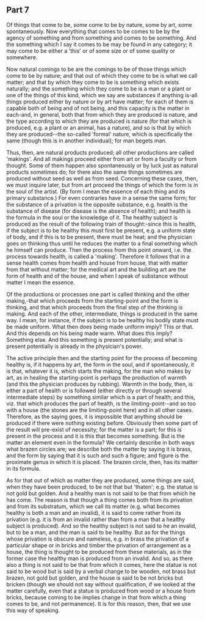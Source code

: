 ## Part 7

Of things that come to be, some come to be by nature, some by art, some spontaneously.
Now everything that comes to be comes to be by the agency of something and from something and comes to be something.
And the something which I say it comes to be may be found in any category; it may come to be either a 'this' or of some size or of some quality or somewhere.

Now natural comings to be are the comings to be of those things which come to be by nature; and that out of which they come to be is what we call matter; and that by which they come to be is something which exists naturally; and the something which they come to be is a man or a plant or one of the things of this kind, which we say are substances if anything is-all things produced either by nature or by art have matter; for each of them is capable both of being and of not being, and this capacity is the matter in each-and, in general, both that from which they are produced is nature, and the type according to which they are produced is nature (for that which is produced, e.g.
a plant or an animal, has a nature), and so is that by which they are produced--the so-called 'formal' nature, which is specifically the same (though this is in another individual); for man begets man.

Thus, then, are natural products produced; all other productions are called 'makings'.
And all makings proceed either from art or from a faculty or from thought.
Some of them happen also spontaneously or by luck just as natural products sometimes do; for there also the same things sometimes are produced without seed as well as from seed.
Concerning these cases, then, we must inquire later, but from art proceed the things of which the form is in the soul of the artist.
(By form I mean the essence of each thing and its primary substance.)
For even contraries have in a sense the same form; for the substance of a privation is the opposite substance, e.g.
health is the substance of disease (for disease is the absence of health); and health is the formula in the soul or the knowledge of it.
The healthy subject is produced as the result of the following train of thought:-since this is health, if the subject is to be healthy this must first be present, e.g.
a uniform state of body, and if this is to be present, there must be heat; and the physician goes on thinking thus until he reduces the matter to a final something which he himself can produce.
Then the process from this point onward, i.e.
the process towards health, is called a 'making'.
Therefore it follows that in a sense health comes from health and house from house, that with matter from that without matter; for the medical art and the building art are the form of health and of the house, and when I speak of substance without matter I mean the essence.

Of the productions or processes one part is called thinking and the other making,-that which proceeds from the starting-point and the form is thinking, and that which proceeds from the final step of the thinking is making.
And each of the other, intermediate, things is produced in the same way.
I mean, for instance, if the subject is to be healthy his bodily state must be made uniform.
What then does being made uniform imply?
This or that.
And this depends on his being made warm.
What does this imply?
Something else.
And this something is present potentially; and what is present potentially is already in the physician's power.

The active principle then and the starting point for the process of becoming healthy is, if it happens by art, the form in the soul, and if spontaneously, it is that, whatever it is, which starts the making, for the man who makes by art, as in healing the starting-point is perhaps the production of warmth (and this the physician produces by rubbing).
Warmth in the body, then, is either a part of health or is followed (either directly or through several intermediate steps) by something similar which is a part of health; and this, viz.
that which produces the part of health, is the limiting-point--and so too with a house (the stones are the limiting-point here) and in all other cases.
Therefore, as the saying goes, it is impossible that anything should be produced if there were nothing existing before.
Obviously then some part of the result will pre-exist of necessity; for the matter is a part; for this is present in the process and it is this that becomes something.
But is the matter an element even in the formula?
We certainly describe in both ways what brazen circles are; we describe both the matter by saying it is brass, and the form by saying that it is such and such a figure; and figure is the proximate genus in which it is placed.
The brazen circle, then, has its matter in its formula.

As for that out of which as matter they are produced, some things are said, when they have been produced, to be not that but 'thaten'; e.g.
the statue is not gold but golden.
And a healthy man is not said to be that from which he has come.
The reason is that though a thing comes both from its privation and from its substratum, which we call its matter (e.g.
what becomes healthy is both a man and an invalid), it is said to come rather from its privation (e.g.
it is from an invalid rather than from a man that a healthy subject is produced).
And so the healthy subject is not said to he an invalid, but to be a man, and the man is said to be healthy.
But as for the things whose privation is obscure and nameless, e.g.
in brass the privation of a particular shape or in bricks and timber the privation of arrangement as a house, the thing is thought to be produced from these materials, as in the former case the healthy man is produced from an invalid.
And so, as there also a thing is not said to be that from which it comes, here the statue is not said to be wood but is said by a verbal change to be wooden, not brass but brazen, not gold but golden, and the house is said to be not bricks but bricken (though we should not say without qualification, if we looked at the matter carefully, even that a statue is produced from wood or a house from bricks, because coming to be implies change in that from which a thing comes to be, and not permanence).
It is for this reason, then, that we use this way of speaking.


